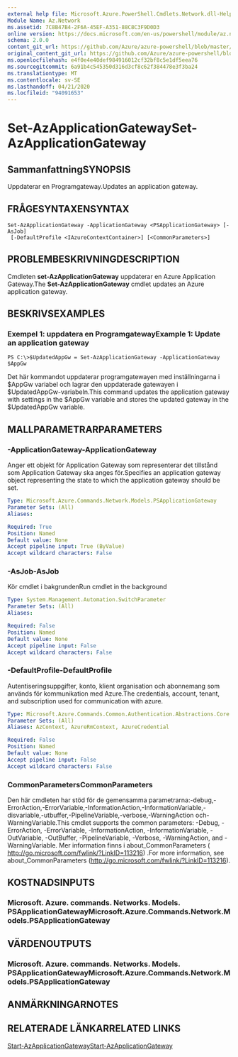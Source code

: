 ```yaml
---
external help file: Microsoft.Azure.PowerShell.Cmdlets.Network.dll-Help.xml
Module Name: Az.Network
ms.assetid: 7C8B47B4-2F6A-45EF-A351-88C8C3F9D0D3
online version: https://docs.microsoft.com/en-us/powershell/module/az.network/set-azapplicationgateway
schema: 2.0.0
content_git_url: https://github.com/Azure/azure-powershell/blob/master/src/Network/Network/help/Set-AzApplicationGateway.md
original_content_git_url: https://github.com/Azure/azure-powershell/blob/master/src/Network/Network/help/Set-AzApplicationGateway.md
ms.openlocfilehash: e4f0e4e40def984916012cf32bf8c5e1df5eea76
ms.sourcegitcommit: 6a91b4c545350d316d3cf8c62f384478e3f3ba24
ms.translationtype: MT
ms.contentlocale: sv-SE
ms.lasthandoff: 04/21/2020
ms.locfileid: "94091653"
---
```

# <span data-ttu-id="1b764-101">Set-AzApplicationGateway</span><span class="sxs-lookup"><span data-stu-id="1b764-101">Set-AzApplicationGateway</span></span>

## <span data-ttu-id="1b764-102">Sammanfattning</span><span class="sxs-lookup"><span data-stu-id="1b764-102">SYNOPSIS</span></span>
<span data-ttu-id="1b764-103">Uppdaterar en Programgateway.</span><span class="sxs-lookup"><span data-stu-id="1b764-103">Updates an application gateway.</span></span>

## <span data-ttu-id="1b764-104">FRÅGESYNTAXEN</span><span class="sxs-lookup"><span data-stu-id="1b764-104">SYNTAX</span></span>

```
Set-AzApplicationGateway -ApplicationGateway <PSApplicationGateway> [-AsJob]
 [-DefaultProfile <IAzureContextContainer>] [<CommonParameters>]
```

## <span data-ttu-id="1b764-105">PROBLEMBESKRIVNING</span><span class="sxs-lookup"><span data-stu-id="1b764-105">DESCRIPTION</span></span>
<span data-ttu-id="1b764-106">Cmdleten **set-AzApplicationGateway** uppdaterar en Azure Application Gateway.</span><span class="sxs-lookup"><span data-stu-id="1b764-106">The **Set-AzApplicationGateway** cmdlet updates an Azure application gateway.</span></span>

## <span data-ttu-id="1b764-107">BESKRIVS</span><span class="sxs-lookup"><span data-stu-id="1b764-107">EXAMPLES</span></span>

### <span data-ttu-id="1b764-108">Exempel 1: uppdatera en Programgateway</span><span class="sxs-lookup"><span data-stu-id="1b764-108">Example 1: Update an application gateway</span></span>
```
PS C:\>$UpdatedAppGw = Set-AzApplicationGateway -ApplicationGateway $AppGw
```

<span data-ttu-id="1b764-109">Det här kommandot uppdaterar programgatewayen med inställningarna i $AppGw variabel och lagrar den uppdaterade gatewayen i $UpdatedAppGw-variabeln.</span><span class="sxs-lookup"><span data-stu-id="1b764-109">This command updates the application gateway with settings in the $AppGw variable and stores the updated gateway in the $UpdatedAppGw variable.</span></span>

## <span data-ttu-id="1b764-110">MALLPARAMETRAR</span><span class="sxs-lookup"><span data-stu-id="1b764-110">PARAMETERS</span></span>

### <span data-ttu-id="1b764-111">-ApplicationGateway</span><span class="sxs-lookup"><span data-stu-id="1b764-111">-ApplicationGateway</span></span>
<span data-ttu-id="1b764-112">Anger ett objekt för Application Gateway som representerar det tillstånd som Application Gateway ska anges för.</span><span class="sxs-lookup"><span data-stu-id="1b764-112">Specifies an application gateway object representing the state to which the application gateway should be set.</span></span>

```yaml
Type: Microsoft.Azure.Commands.Network.Models.PSApplicationGateway
Parameter Sets: (All)
Aliases:

Required: True
Position: Named
Default value: None
Accept pipeline input: True (ByValue)
Accept wildcard characters: False
```

### <span data-ttu-id="1b764-113">-AsJob</span><span class="sxs-lookup"><span data-stu-id="1b764-113">-AsJob</span></span>
<span data-ttu-id="1b764-114">Kör cmdlet i bakgrunden</span><span class="sxs-lookup"><span data-stu-id="1b764-114">Run cmdlet in the background</span></span>

```yaml
Type: System.Management.Automation.SwitchParameter
Parameter Sets: (All)
Aliases:

Required: False
Position: Named
Default value: None
Accept pipeline input: False
Accept wildcard characters: False
```

### <span data-ttu-id="1b764-115">-DefaultProfile</span><span class="sxs-lookup"><span data-stu-id="1b764-115">-DefaultProfile</span></span>
<span data-ttu-id="1b764-116">Autentiseringsuppgifter, konto, klient organisation och abonnemang som används för kommunikation med Azure.</span><span class="sxs-lookup"><span data-stu-id="1b764-116">The credentials, account, tenant, and subscription used for communication with azure.</span></span>

```yaml
Type: Microsoft.Azure.Commands.Common.Authentication.Abstractions.Core.IAzureContextContainer
Parameter Sets: (All)
Aliases: AzContext, AzureRmContext, AzureCredential

Required: False
Position: Named
Default value: None
Accept pipeline input: False
Accept wildcard characters: False
```

### <span data-ttu-id="1b764-117">CommonParameters</span><span class="sxs-lookup"><span data-stu-id="1b764-117">CommonParameters</span></span>
<span data-ttu-id="1b764-118">Den här cmdleten har stöd för de gemensamma parametrarna:-debug,-ErrorAction,-ErrorVariable,-InformationAction,-InformationVariable,-disvariable,-utbuffer,-PipelineVariable,-verbose,-WarningAction och-WarningVariable.</span><span class="sxs-lookup"><span data-stu-id="1b764-118">This cmdlet supports the common parameters: -Debug, -ErrorAction, -ErrorVariable, -InformationAction, -InformationVariable, -OutVariable, -OutBuffer, -PipelineVariable, -Verbose, -WarningAction, and -WarningVariable.</span></span> <span data-ttu-id="1b764-119">Mer information finns i about_CommonParameters ( http://go.microsoft.com/fwlink/?LinkID=113216) .</span><span class="sxs-lookup"><span data-stu-id="1b764-119">For more information, see about_CommonParameters (http://go.microsoft.com/fwlink/?LinkID=113216).</span></span>

## <span data-ttu-id="1b764-120">KOSTNADS</span><span class="sxs-lookup"><span data-stu-id="1b764-120">INPUTS</span></span>

### <span data-ttu-id="1b764-121">Microsoft. Azure. commands. Networks. Models. PSApplicationGateway</span><span class="sxs-lookup"><span data-stu-id="1b764-121">Microsoft.Azure.Commands.Network.Models.PSApplicationGateway</span></span>

## <span data-ttu-id="1b764-122">VÄRDEN</span><span class="sxs-lookup"><span data-stu-id="1b764-122">OUTPUTS</span></span>

### <span data-ttu-id="1b764-123">Microsoft. Azure. commands. Networks. Models. PSApplicationGateway</span><span class="sxs-lookup"><span data-stu-id="1b764-123">Microsoft.Azure.Commands.Network.Models.PSApplicationGateway</span></span>

## <span data-ttu-id="1b764-124">ANMÄRKNINGAR</span><span class="sxs-lookup"><span data-stu-id="1b764-124">NOTES</span></span>

## <span data-ttu-id="1b764-125">RELATERADE LÄNKAR</span><span class="sxs-lookup"><span data-stu-id="1b764-125">RELATED LINKS</span></span>

[<span data-ttu-id="1b764-126">Start-AzApplicationGateway</span><span class="sxs-lookup"><span data-stu-id="1b764-126">Start-AzApplicationGateway</span></span>](./Start-AzApplicationGateway.md)


